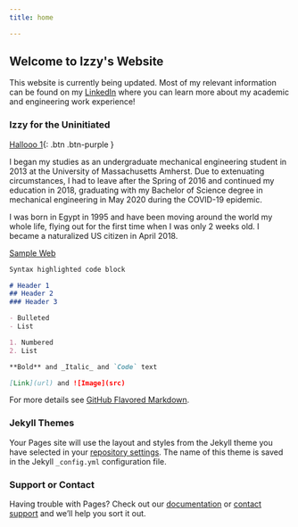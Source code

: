 ```yaml
---
title: home

---
```


## Welcome to Izzy's Website

This website is currently being updated. Most of my relevant information can be found on my [LinkedIn](https://www.linkedin.com/in/ismael-tahoun-6a031999/) where you can learn more about my academic and engineering work experience!

### Izzy for the Uninitiated
<!-- <span class="fs-8"> -->
[Hallooo 1](http://google.com){: .btn .btn-purple }
<!-- </span> -->


I began my studies as an undergraduate mechanical engineering student in 2013 at the University of Massachusetts Amherst. Due to extenuating circumstances, I had to leave after the Spring of 2016 and continued my education in 2018, graduating with my Bachelor of Science degree in mechanical engineering in May 2020 during the COVID-19 epidemic.

I was born in Egypt in 1995 and have been moving around the world my whole life, flying out for the first time when I was only 2 weeks old. I became a naturalized US citizen in April 2018.

[Sample Web](https://izzyizfizzy.github.io/IndependentStudy)
```markdown
Syntax highlighted code block

# Header 1
## Header 2
### Header 3

- Bulleted
- List

1. Numbered
2. List

**Bold** and _Italic_ and `Code` text

[Link](url) and ![Image](src)
```

For more details see [GitHub Flavored Markdown](https://guides.github.com/features/mastering-markdown/).

### Jekyll Themes

Your Pages site will use the layout and styles from the Jekyll theme you have selected in your [repository settings](https://github.com/Izzyizfizzy/Izzyizfizzy.github.io/settings). The name of this theme is saved in the Jekyll `_config.yml` configuration file.

### Support or Contact

Having trouble with Pages? Check out our [documentation](https://help.github.com/categories/github-pages-basics/) or [contact support](https://github.com/contact) and we’ll help you sort it out.
